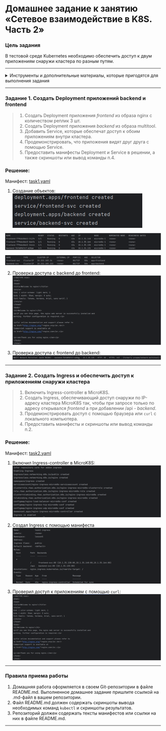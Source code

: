 # Домашнее задание к занятию «Сетевое взаимодействие в K8S. Часть 2»

### Цель задания

В тестовой среде Kubernetes необходимо обеспечить доступ к двум приложениям снаружи кластера по разным путям.

------

<details>
<summary>Инструменты и дополнительные материалы, которые пригодятся для выполнения задания</summary>

1. [Инструкция](https://microk8s.io/docs/getting-started) по установке MicroK8S.
2. [Описание](https://kubernetes.io/docs/concepts/services-networking/service/) Service.
3. [Описание](https://kubernetes.io/docs/concepts/services-networking/ingress/) Ingress.
4. [Описание](https://github.com/wbitt/Network-MultiTool) Multitool.

</details>

------

### Задание 1. Создать Deployment приложений backend и frontend

> 1. Создать Deployment приложения _frontend_ из образа nginx с количеством реплик 3 шт.
> 2. Создать Deployment приложения _backend_ из образа multitool. 
> 3. Добавить Service, которые обеспечат доступ к обоим приложениям внутри кластера. 
> 4. Продемонстрировать, что приложения видят друг друга с помощью Service.
> 5. Предоставить манифесты Deployment и Service в решении, а также скриншоты или вывод команды п.4.

### Решение:

Манифест: [task1.yaml](task1.yaml)

1. Создание объектов:
![](img/01-1.png)

![](img/01.png)

![](img/01-2.png)


2. Проверка доступа с backend до frontend:
![](img/02.png)

3. Проверка доступа с frontend до backend:
![](img/03.png)


------

### Задание 2. Создать Ingress и обеспечить доступ к приложениям снаружи кластера

> 1. Включить Ingress-controller в MicroK8S.
> 2. Создать Ingress, обеспечивающий доступ снаружи по IP-адресу кластера MicroK8S так, чтобы при запросе только по адресу открывался _frontend_ а при добавлении /api - _backend_.
> 3. Продемонстрировать доступ с помощью браузера или `curl` с локального компьютера.
> 4. Предоставить манифесты и скриншоты или вывод команды п.2.

### Решение:

Манифест: [task2.yaml](task2.yaml)

1. Включил Ingress-controller в MicroK8S:
![](img/04.png)

2. Создал Ingress с помощью манифеста
![](img/05.png)

3. Проверил доступ к приложениям с помощью `curl`:
![](img/06.png)


------

### Правила приема работы

1. Домашняя работа оформляется в своем Git-репозитории в файле README.md. Выполненное домашнее задание пришлите ссылкой на .md-файл в вашем репозитории.
2. Файл README.md должен содержать скриншоты вывода необходимых команд `kubectl` и скриншоты результатов.
3. Репозиторий должен содержать тексты манифестов или ссылки на них в файле README.md.

------
